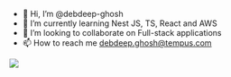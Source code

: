 - 👋 Hi, I’m @debdeep-ghosh
- 🌱 I’m currently learning Nest JS, TS, React and AWS
- 💞️ I’m looking to collaborate on Full-stack applications
- 📫 How to reach me debdeep.ghosh@tempus.com

![](https://raw.githubusercontent.com/TheDudeThatCode/TheDudeThatCode/master/Assets/gandalf_parrot.gif)

<!---
debdeep-ghosh/debdeep-ghosh is a ✨ special ✨ repository because its `README.md` (this file) appears on your GitHub profile.
You can click the Preview link to take a look at your changes.
--->
